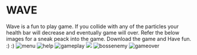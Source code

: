 # **WAVE** 
Wave is a fun to play game.
If you collide with any of the particles your health bar will decrease and eventually game will over.
Refer the below images for a sneak peack into the game. 
Download the game and Have fun. :) :)
![menu](https://github.com/nygupta/Wave-Game/blob/master/Images/menu.png)
![help](https://github.com/nygupta/Wave-Game/blob/master/Images/help.png)
![gameplay](https://github.com/nygupta/Wave-Game/blob/master/Images/gameplay1.png)
![](https://github.com/nygupta/Wave-Game/blob/master/Images/gameplay2.png)
![bossenemy](https://github.com/nygupta/Wave-Game/blob/master/Images/bossenemy.png)
![gameover](https://github.com/nygupta/Wave-Game/blob/master/Images/gameover.png)
